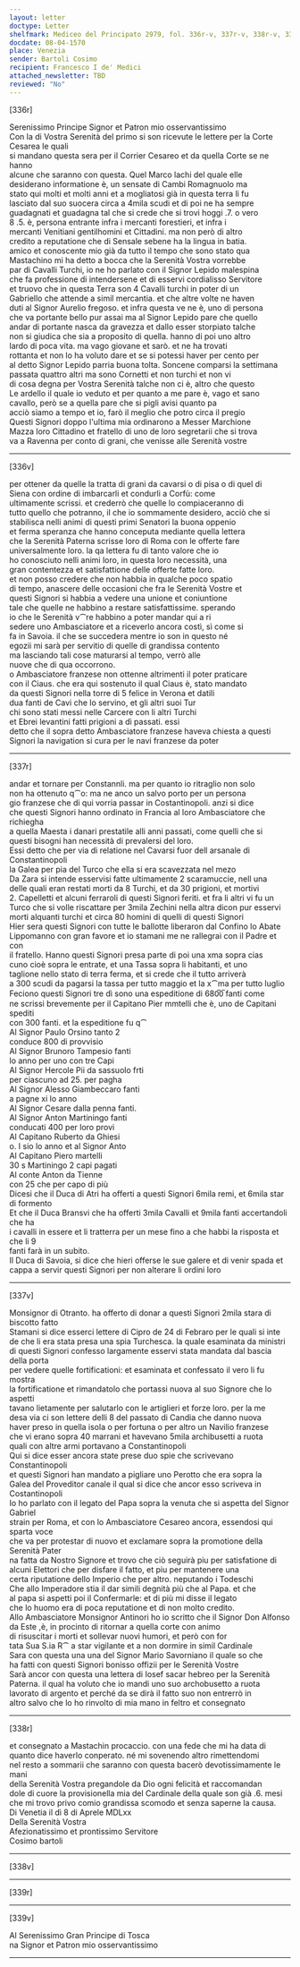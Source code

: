 ```yaml
---
layout: letter
doctype: Letter
shelfmark: Mediceo del Principato 2979, fol. 336r-v, 337r-v, 338r-v, 339r-v
docdate: 08-04-1570
place: Venezia
sender: Bartoli Cosimo
recipient: Francesco I de' Medici
attached_newsletter: TBD
reviewed: "No"
---
```


[336r]  
  
  
Serenissimo Principe Signor et Patron mio osservantissimo  
Con la di Vostra Serenità del primo si son ricevute le lettere per la Corte Cesarea le quali  
si mandano questa sera per il Corrier Cesareo et da quella Corte se ne hanno  
alcune che saranno con questa. Quel Marco lachi del quale elle  
desiderano informatione è, un sensate di Cambi Romagnuolo ma  
stato qui molti et molti anni et a mogliatosi già in questa terra li fu  
lasciato dal suo suocera circa a 4mila scudi et di poi ne ha sempre  
guadagnati et guadagna tal che si crede che si trovi hoggi .7. o vero  
8 .5. è, persona entrante infra i mercanti forestieri, et infra i  
mercanti Venitiani gentilhomini et Cittadini. ma non però di altro  
credito a reputatione che di Sensale sebene ha la lingua in batia.  
amico et conoscente mio già da tutto il tempo che sono stato qua  
Mastachino mi ha detto a bocca che la Serenità Vostra vorrebbe  
par di Cavalli Turchi, io ne ho parlato con il Signor Lepido malespina  
che fa professione di intendersene et di esservi cordialisso Servitore  
et truovo che in questa Terra son 4 Cavalli turchi in poter di un  
Gabriello che attende a simil mercantia. et che altre volte ne haven  
duti al Signor Aurelio fregoso. et infra questa ve ne è, uno di persona  
che va portante bello pur assai ma al Signor Lepido pare che quello  
andar di portante nasca da gravezza et dallo esser storpiato talche  
non si giudica che sia a proposito di quella. hanno di poi uno altro  
lardo di poca vita. ma vago giovane et sarò. et ne ha trovati  
rottanta et non lo ha voluto dare et se si potessi haver per cento per  
al detto Signor Lepido parria buona tolta. Soncene comparsi la settimana  
passata quattro altri ma sono Cornetti et non turchi et non vi  
di cosa degna per Vostra Serenità talche non ci è, altro che questo  
Le ardello il quale io veduto et per quanto a me pare è, vago et sano  
cavallo, però se a quella pare che si pigli avisi quanto pa  
acciò siamo a tempo et io, farò il meglio che potro circa il pregio  
Questi Signori doppo l'ultima mia ordinarono a Messer Marchione  
Mazza loro Cittadino et fratello di uno de loro segretarii che si trova  
va a Ravenna per conto di grani, che venisse alle Serenità vostre  
  
---  

[336v]  
  
  
per ottener da quelle la tratta di grani da cavarsi o di pisa o di quel di  
Siena con ordine di imbarcarli et condurli a Corfù: come  
ultimamente scrissi. et crederrò che quelle lo compiaceranno di  
tutto quello che potranno, il che io sommamente desidero, acciò che si  
stabilisca nelli animi di questi primi Senatori la buona oppenio  
et ferma speranza che hanno conceputa mediante quella lettera  
che la Serenità Paterna scrisse loro di Roma con le offerte fare  
universalmente loro. la qa lettera fu di tanto valore che io  
ho conosciuto nelli animi loro, in questa loro necessità, una  
gran contentezza et satisfattione delle offerte fatte loro.  
et non posso credere che non habbia in qualche poco spatio  
di tempo, anascere delle occasioni che fra le Serenità Vostre et  
questi Signori si habbia a vedere una unione et coniuntione  
tale che quelle ne habbino a restare satisfattissime. sperando  
io che le Serenità v⁀re habbino a poter mandar qui a ri  
sedere uno Ambasciatore et a riceverlo ancora costì, sì come si  
fa in Savoia. il che se succedera mentre io son in questo né  
egozii mi sarà per servitio di quelle di grandissa contento  
ma lasciando tali cose maturarsi al tempo, verrò alle  
nuove che di qua occorrono.  
o Ambasciatore franzese non ottenne altrimenti il poter praticare  
con il Ciaus. che era qui sostenuto il qual Ciaus è, stato mandato  
da questi Signori nella torre di 5 felice in Verona et datili  
dua fanti de Cavi che lo servino, et gli altri suoi Tur  
chi sono stati messi nelle Carcere con li altri Turchi  
et Ebrei levantini fatti prigioni a dì passati. essi  
detto che il sopra detto Ambasciatore franzese haveva chiesta a questi  
Signori la navigation si cura per le navi franzese da poter  
  
---  

[337r]  
  
  
andar et tornare per Constannli. ma per quanto io ritraglio non solo  
non ha ottenuto q⁀o: ma ne anco un salvo porto per un persona  
gio franzese che di qui vorria passar in Costantinopoli. anzi si dice  
che questi Signori hanno ordinato in Francia al loro Ambasciatore che richiegha  
a quella Maesta i danari prestatile alli anni passati, come quelli che si  
questi bisogni han necessità di prevalersi del loro.  
Essi detto che per via di relatione nel Cavarsi fuor dell arsanale di Constantinopoli  
la Galea per pia del Turco che ella si era scavezzata nel mezo  
Da Zara si intende esservisi fatte ultimamente 2 scaramuccie, nell una  
delle quali eran restati morti da 8 Turchi, et da 30 prigioni, et mortivi  
2. Capelletti et alcuni ferraroli di questi Signori feriti. et fra li altri vi fu un  
Turco che si volle riscattare per 3mila Zechini nella altra dicon pur esservi  
morti alquanti turchi et circa 80 homini di quelli di questi Signori  
Hier sera questi Signori con tutte le ballotte liberaron dal Confino lo Abate  
Lippomanno con gran favore et io stamani me ne rallegrai con il Padre et con  
il fratello. Hanno questi Signori presa parte di poi una xma sopra cias  
cuno cioè sopra le entrate, et una Tassa sopra li habitanti, et uno  
taglione nello stato di terra ferma, et si crede che il tutto arriverà  
a 300 scudi da pagarsi la tassa per tutto maggio et la x⁀ma per tutto luglio  
Feciono questi Signori tre dì sono una espeditione di 680̅0̅ fanti come  
ne scrissi brevemente per il Capitano Pier mmtelli che è, uno de Capitani spediti  
con 300 fanti. et la espeditione fu q⁀  
Al Signor Paulo Orsino tanto 2  
conduce 800 di provvisio  
Al Signor Brunoro Tampesio fanti  
lo anno per uno con tre Capi  
Al Signor Hercole Pii da sassuolo frti  
per ciascuno ad 25. per pagha  
Al Signor Alesso Giambeccaro fanti  
a pagne xi lo anno  
Al Signor Cesare dalla penna fanti.  
Al Signor Anton Martiningo fanti  
conducati 400 per loro provi  
Al Capitano Ruberto da Ghiesi  
o. I sio lo anno et al Signor Anto  
Al Capitano Piero martelli  
30 s Martiningo 2 capi pagati  
Al conte Anton da Tienne  
con 25 che per capo di più  
Dicesi che il Duca di Atri ha offerti a questi Signori 6mila remi, et 6mila star di formento  
Et che il Duca Bransvi che ha offerti 3mila Cavalli et 9mila fanti accertandoli che ha  
i cavalli in essere et li tratterra per un mese fino a che habbi la risposta et che li 9  
fanti farà in un subito.  
Il Duca di Savoia, si dice che hieri offerse le sue galere et di venir spada et  
cappa a servir questi Signori per non alterare li ordini loro  
  
---  

[337v]  
  
  
Monsignor di Otranto. ha offerto di donar a questi Signori 2mila stara di biscotto fatto  
Stamani si dice esserci lettere di Cipro de 24 di Febraro per le quali si inte  
de che li era stata presa una spia Turchesca. la quale esaminata da ministri  
di questi Signori confesso largamente esservi stata mandata dal bascia della porta  
per vedere quelle fortificationi: et esaminata et confessato il vero li fu mostra  
la fortificatione et rimandatolo che portassi nuova al suo Signore che lo aspetti  
tavano lietamente per salutarlo con le artiglieri et forze loro. per la me  
desa via ci son lettere delli 8 del passato di Candia che danno nuova  
haver preso in quella isola o per fortuna o per altro un Navilio franzese  
che vi erano sopra 40 marrani et havevano 5mila archibusetti a ruota  
quali con altre armi portavano a Constantinopoli  
Qui si dice esser ancora state prese duo spie che scrivevano Constantinopoli  
et questi Signori han mandato a pigliare uno Perotto che era sopra la  
Galea del Proveditor canale il qual si dice che ancor esso scriveva in  
Costantinopoli  
Io ho parlato con il legato del Papa sopra la venuta che si aspetta del Signor Gabriel  
strain per Roma, et con lo Ambasciatore Cesareo ancora, essendosi qui sparta voce  
che va per protestar di nuovo et exclamare sopra la promotione della Serenità Pater  
na fatta da Nostro Signore et trovo che ciò seguirà piu per satisfatione di  
alcuni Elettori che per disfare il fatto, et piu per mantenere una  
certa riputatione dello Imperio che per altro. neputando i Todeschi  
Che allo Imperadore stia il dar simili degnità più che al Papa. et che  
al papa si aspetti poi il Confermarle: et di più mi disse il legato  
che lo huomo era di poca reputatione et di non molto credito.  
Allo Ambasciatore Monsignor Antinori ho io scritto che il Signor Don Alfonso  
da Este ,è, in procinto di ritornar a quella corte con animo  
di risuscitar i morti et sollevar nuovi humori, et però con for  
tata Sua S.ia R⁀ a star vigilante et a non dormire in simil Cardinale  
Sara con questa una una del Signor Mario Savorniano il quale so che  
ha fatti con questi Signori bonisso offizii per le Serenità Vostre  
Sarà ancor con questa una lettera di Iosef sacar hebreo per la Serenità  
Paterna. il qual ha voluto che io mandi uno suo archobusetto a ruota  
lavorato di argento et perché da se dirà il fatto suo non entrerrò in  
altro salvo che lo ho rinvolto di mia mano in feltro et consegnato  
  
---  

[338r]  
  
  
et consegnato a Mastachin procaccio. con una fede che mi ha data di  
quanto dice haverlo conperato. né mi sovenendo altro rimettendomi  
nel resto a sommarii che saranno con questa bacerò devotissimamente le mani  
della Serenità Vostra pregandole da Dio ogni felicità et raccomandan  
dole di cuore la provisionella mia del Cardinale della quale son già .6. mesi  
che mi trovo privo comio grandissa scomodo et senza saperne la causa.  
Di Venetia il dì 8 di Aprele MDLxx  
Della Serenità Vostra  
Afezionatissimo et prontissimo Servitore  
Cosimo bartoli  
  
---  

[338v]  
  
  
  
---  

[339r]  
  
  
  
---  

[339v]  
  
  
Al Serenissimo Gran Principe di Tosca  
na Signor et Patron mio osservantissimo  
  
---  

